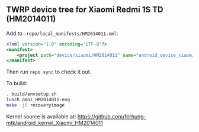 ## TWRP device tree for Xiaomi Redmi 1S TD (HM2014011)

Add to `.repo/local_manifests/HM2014011.xml`:

```xml
<?xml version="1.0" encoding="UTF-8"?>
<manifest>
	<project path="device/xiaomi/HM2014011" name="android_device_xiaomi_HM2014011" remote="liquidporting" revision="android-5.1" />
</manifest>
```

Then run `repo sync` to check it out.

To build:

```sh
. build/envsetup.sh
lunch omni_HM2014011-eng
make -j5 recoveryimage
```
Kernel source is available at: https://github.com/ferhung-mtk/android_kernel_Xiaomi_HM2014011
